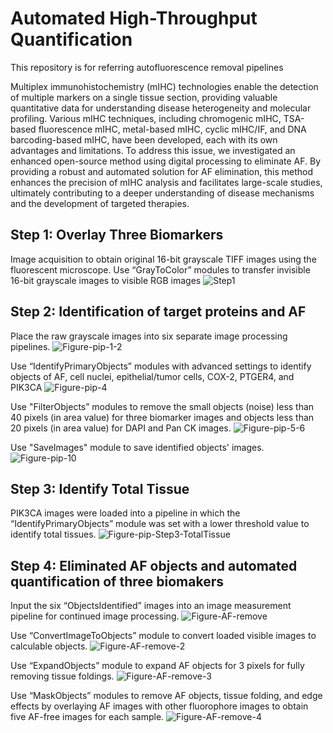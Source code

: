 # Automated High-Throughput Quantification
This repository is for referring autofluorescence removal pipelines

Multiplex immunohistochemistry (mIHC) technologies enable the detection of multiple markers on a single tissue section, providing valuable quantitative data for understanding disease heterogeneity and molecular profiling. Various mIHC techniques, including chromogenic mIHC, TSA-based fluorescence mIHC, metal-based mIHC, cyclic mIHC/IF, and DNA barcoding-based mIHC, have been developed, each with its own advantages and limitations. To address this issue, we investigated an enhanced open-source method using digital processing to eliminate AF. By providing a robust and automated solution for AF elimination, this method enhances the precision of mIHC analysis and facilitates large-scale studies, ultimately contributing to a deeper understanding of disease mechanisms and the development of targeted therapies.

## Step 1: Overlay Three Biomarkers
Image acquisition to obtain original 16-bit grayscale TIFF images using the fluorescent microscope. Use “GrayToColor” modules to transfer invisible 16-bit grayscale images to visible RGB images
![Step1](https://github.com/user-attachments/assets/876eca65-b4e8-41d7-b03d-5bfb82a76c0b)

## Step 2: Identification of target proteins and AF
Place the raw grayscale images into six separate image processing pipelines. 
![Figure-pip-1-2](https://github.com/user-attachments/assets/db327b43-e01b-4858-bced-2ffef8c4b4d1)

Use “IdentifyPrimaryObjects” modules with advanced settings to identify objects of AF, cell nuclei, epithelial/tumor cells, COX-2, PTGER4, and PIK3CA
![Figure-pip-4](https://github.com/user-attachments/assets/7ecde452-05f9-4edd-aa44-439e55fab7fc)

Use "FilterObjects” modules to remove the small objects (noise) less than 40 pixels (in area value) for three biomarker images and objects less than 20 pixels (in area value) for DAPI and Pan CK images.
![Figure-pip-5-6](https://github.com/user-attachments/assets/5ffecbef-d72e-4dc8-8ec4-1a90c0a49945)

Use "SaveImages" module to save identified objects' images.
![Figure-pip-10](https://github.com/user-attachments/assets/98e9ab75-ceff-45ec-97a2-0ac65472ff81)

## Step 3: Identify Total Tissue
PIK3CA images were loaded into a pipeline in which the “IdentifyPrimaryObjects” module was set with a lower threshold value to identify total tissues.
![Figure-pip-Step3-TotalTissue](https://github.com/user-attachments/assets/a4f9c396-2af6-499c-84e9-7e9975887567)

## Step 4: Eliminated AF objects and automated quantification of three biomakers
Input the six “ObjectsIdentified” images into an image measurement pipeline for continued image processing. 
![Figure-AF-remove](https://github.com/user-attachments/assets/df89189a-a569-4b0d-9cc9-ca25059ac3fc)

Use “ConvertImageToObjects” module to convert loaded visible images to calculable objects. 
![Figure-AF-remove-2](https://github.com/user-attachments/assets/597dfa60-6dcf-47ca-924b-137caa906baf)

Use “ExpandObjects” module to expand AF objects for 3 pixels for fully removing tissue foldings. 
![Figure-AF-remove-3](https://github.com/user-attachments/assets/0971c435-bc2a-4932-87b3-85ab5247ea2c)

Use “MaskObjects” modules to remove AF objects, tissue folding, and edge effects by overlaying AF images with other fluorophore images to obtain five AF-free images for each sample. 
![Figure-AF-remove-4](https://github.com/user-attachments/assets/d997f6cf-e2bb-4712-bba0-ab3393dc7e89)






